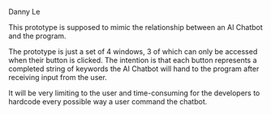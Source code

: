 Danny Le

This prototype is supposed to mimic the relationship between an AI Chatbot and the program.

The prototype is just a set of 4 windows, 3 of which can only be accessed when their button is clicked. The intention is that each button represents a completed string of keywords the AI Chatbot will hand to the program after receiving input from the user. 

It will be very limiting to the user and time-consuming for the developers to hardcode every possible way a user command the chatbot.